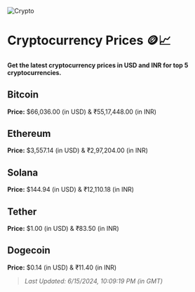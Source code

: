 
![Crypto](https://www.techguide.com.au/wp-content/uploads/2020/11/crypto3.jpeg)

# Cryptocurrency Prices 🪙📈

#### Get the latest cryptocurrency prices in USD and INR for top 5 cryptocurrencies.

## Bitcoin

**Price:** $66,036.00 (in USD) & ₹55,17,448.00 (in INR)

## Ethereum

**Price:** $3,557.14 (in USD) & ₹2,97,204.00 (in INR)

## Solana

**Price:** $144.94 (in USD) & ₹12,110.18 (in INR)

## Tether

**Price:** $1.00 (in USD) & ₹83.50 (in INR)

## Dogecoin

**Price:** $0.14 (in USD) & ₹11.40 (in INR)

> _Last Updated: 6/15/2024, 10:09:19 PM (in GMT)_
